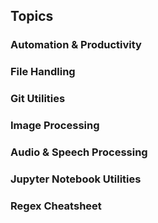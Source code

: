 ## Topics
### Automation & Productivity
### File Handling
### Git Utilities
### Image Processing
### Audio & Speech Processing
### Jupyter Notebook Utilities
### Regex Cheatsheet
